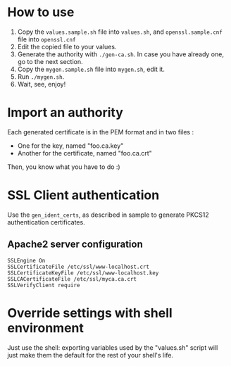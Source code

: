 # How to use

1. Copy the `values.sample.sh` file into `values.sh`, and `openssl.sample.cnf` file into `openssl.cnf`
1. Edit the copied file to your values.
1. Generate the authority with `./gen-ca.sh`. In case you have already one, go to the next section.
1. Copy the `mygen.sample.sh` file into `mygen.sh`, edit it.
1. Run `./mygen.sh`.
1. Wait, see, enjoy!

# Import an authority

Each generated certificate is in the PEM format and in two files :

 * One for the key, named "foo.ca.key"
 * Another for the certificate, named "foo.ca.crt"

Then, you know what you have to do :)

# SSL Client authentication

Use the `gen_ident_certs`, as described in sample to generate PKCS12 authentication certificates.

## Apache2 server configuration

```
SSLEngine On
SSLCertificateFile /etc/ssl/www-localhost.crt
SSLCertificateKeyFile /etc/ssl/www-localhost.key
SSLCACertificateFile /etc/ssl/myca.ca.crt
SSLVerifyClient require
```

# Override settings with shell environment

Just use the shell: exporting variables used by the "values.sh" script will just make them the default for the rest of your shell's life.